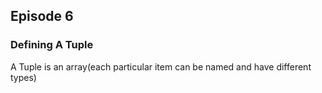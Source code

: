 ## Episode 6

### Defining A Tuple

A Tuple is an array(each particular item can be named and have different types)
